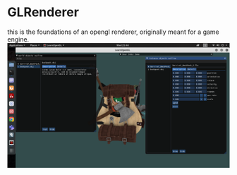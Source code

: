 # GLRenderer


this is the foundations of an opengl renderer, originally meant for a game engine.
![Alt text](./demo-pict.png?raw=true "demo")

